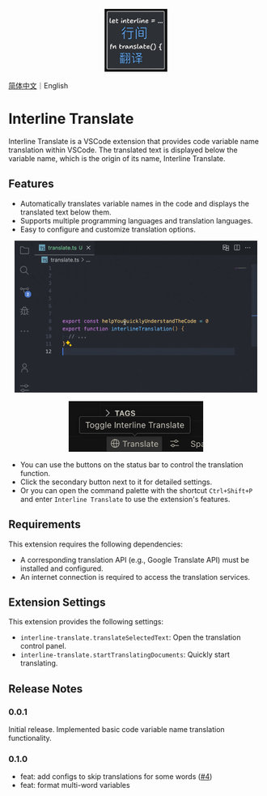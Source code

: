 <p align="center">
  <img width="124px" height="124px" src="./assets/logo.png" />
</p>

[简体中文](https://github.com/LittleSound/interline-translate/blob/main/README-cn.md)｜English

# Interline Translate

Interline Translate is a VSCode extension that provides code variable name translation within VSCode. The translated text is displayed below the variable name, which is the origin of its name, Interline Translate.

## Features

<!-- Tip: Using animations to showcase your extension is a great way to engage users. We recommend short, focused animations to make it easier for users to follow. -->

- Automatically translates variable names in the code and displays the translated text below them.
- Supports multiple programming languages and translation languages.
- Easy to configure and customize translation options.

<p align="center">
  <img height="300px" src="./assets/interline-demo.gif" />
</p>

<p align="center">
  <img height="100px" src="./assets/status-bar-buttons.png" />
</p>

- You can use the buttons on the status bar to control the translation function.
- Click the secondary button next to it for detailed settings.
- Or you can open the command palette with the shortcut `Ctrl+Shift+P` and enter `Interline Translate` to use the extension's features.

## Requirements

This extension requires the following dependencies:

- A corresponding translation API (e.g., Google Translate API) must be installed and configured.
- An internet connection is required to access the translation services.

## Extension Settings

This extension provides the following settings:

* `interline-translate.translateSelectedText`: Open the translation control panel.
* `interline-translate.startTranslatingDocuments`: Quickly start translating.

<!-- ## Known Issues -->
<!-- List known issues here to help users avoid submitting duplicate issues. -->

## Release Notes

### 0.0.1

Initial release. Implemented basic code variable name translation functionality.


### 0.1.0

- feat: add configs to skip translations for some words ([#4](https://github.com/LittleSound/interline-translate/pull/4))
- feat: format multi-word variables
